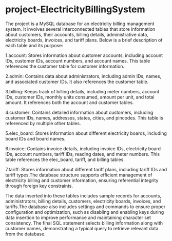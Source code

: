 # project-ElectricityBillingSystem

The project is a MySQL database for an electricity billing management system. It involves several interconnected tables that store information about customers, their accounts, billing details, administrative data, electricity boards, invoices, and tariff plans. Below is a brief description of each table and its purpose:

1.account: Stores information about customer accounts, including account IDs, customer IDs, account numbers, and account names. This table references the customer table for customer information.

2.admin: Contains data about administrators, including admin IDs, names, and associated customer IDs. It also references the customer table.

3.billing: Keeps track of billing details, including meter numbers, account IDs, customer IDs, monthly units consumed, amount per unit, and total amount. It references both the account and customer tables.

4.customer: Contains detailed information about customers, including customer IDs, names, addresses, states, cities, and pincodes. This table is referenced by multiple other tables.

5.elec_board: Stores information about different electricity boards, including board IDs and board names.

6.invoice: Contains invoice details, including invoice IDs, electricity board IDs, account numbers, tariff IDs, reading dates, and meter numbers. This table references the elec_board, tariff, and billing tables.

7.tariff: Stores information about different tariff plans, including tariff IDs and tariff types.The database structure supports efficient management of electricity billing and customer information, ensuring referential integrity through foreign key constraints. 

The data inserted into these tables includes sample records for accounts, administrators, billing details, customers, electricity boards, invoices, and tariffs.The database also includes settings and commands to ensure proper configuration and optimization, such as disabling and enabling keys during data insertion to improve performance and maintaining character set consistency. The final SQL statement selects billing information along with customer names, demonstrating a typical query to retrieve relevant data from the database.
